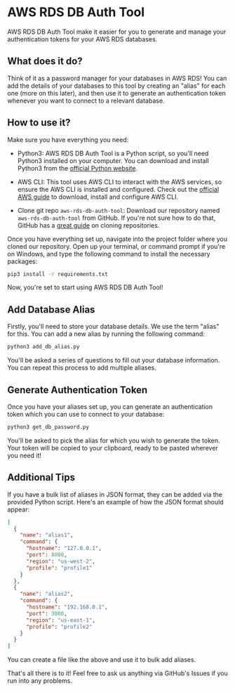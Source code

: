 # AWS RDS DB Auth Tool

AWS RDS DB Auth Tool make it easier for you to generate and manage your authentication tokens for your AWS RDS databases.

## What does it do?

Think of it as a password manager for your databases in AWS RDS! You can add the details of your databases to this tool by creating an "alias" for each one (more on this later), and then use it to generate an authentication token whenever you want to connect to a relevant database. 

## How to use it?

Make sure you have everything you need:

- Python3: AWS RDS DB Auth Tool is a Python script, so you'll need Python3 installed on your computer. You can download and install Python3 from the [official Python website](https://www.python.org/downloads/).

- AWS CLI:  This tool uses AWS CLI to interact with the AWS services, so ensure the AWS CLI is installed and configured. Check out the [official AWS guide](https://docs.aws.amazon.com/cli/latest/userguide/cli-configure-quickstart.html) to download, install and configure AWS CLI.

- Clone git repo `aws-rds-db-auth-tool`: Download our repository named `aws-rds-db-auth-tool` from GitHub. If you're not sure how to do that, GitHub has a [great guide](https://docs.github.com/en/repositories/creating-and-managing-repositories/cloning-a-repository) on cloning repositories.

Once you have everything set up, navigate into the project folder where you cloned our repository. Open up your terminal, or command prompt if you're on Windows, and type the following command to install the necessary packages:

```bash
pip3 install -r requirements.txt
```

Now, you're set to start using AWS RDS DB Auth Tool!

## Add Database Alias

Firstly, you'll need to store your database details. We use the term "alias" for this. You can add a new alias by running the following command:

```bash
python3 add_db_alias.py
```

You'll be asked a series of questions to fill out your database information. You can repeat this process to add multiple aliases.

## Generate Authentication Token

Once you have your aliases set up, you can generate an authentication token which you can use to connect to your database:

```bash
python3 get_db_password.py
```

You'll be asked to pick the alias for which you wish to generate the token. Your token will be copied to your clipboard, ready to be pasted wherever you need it!

## Additional Tips

If you have a bulk list of aliases in JSON format, they can be added via the provided Python script. Here's an example of how the JSON format should appear:

```json
[
  {
    "name": "alias1",
    "command": {
      "hostname": "127.0.0.1",
      "port": 8080,
      "region": "us-west-2",
      "profile": "profile1"
    }
  },
  {
    "name": "alias2",
    "command": {
      "hostname": "192.168.0.1",
      "port": 3000,
      "region": "us-east-1",
      "profile": "profile2"
    }
  }
]
```

You can create a file like the above and use it to bulk add aliases.

That's all there is to it! Feel free to ask us anything via GitHub's Issues if you run into any problems.

